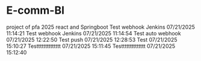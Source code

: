 # E-comm-BI
project of pfa 2025 react and Springboot
T e s t   w e b h o o k   J e n k i n s   0 7 / 2 1 / 2 0 2 5   1 1 : 1 4 : 2 1  
 T e s t   w e b h o o k   J e n k i n s   0 7 / 2 1 / 2 0 2 5   1 1 : 1 4 : 5 4  
 T e s t   a u t o   w e b h o o k   0 7 / 2 1 / 2 0 2 5   1 2 : 2 2 : 5 0  
 T e s t   p u s h   0 7 / 2 1 / 2 0 2 5   1 2 : 2 8 : 5 3  
 T e s t     0 7 / 2 1 / 2 0 2 5   1 5 : 1 0 : 2 7  
 T e s t t t t t t t t t t t t t t   0 7 / 2 1 / 2 0 2 5   1 5 : 1 1 : 4 5  
 T e s t t t t t t t t t t t t t t   0 7 / 2 1 / 2 0 2 5   1 5 : 1 2 : 4 0  
 